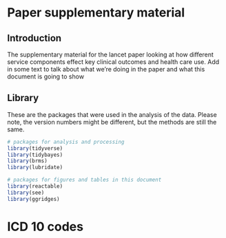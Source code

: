 Paper supplementary material
================

<style type="text/css">
<!-- .header1 { -->
<!-- color: #8a2587; -->
<!-- } -->
&#10;.caption {
margin: auto;
text-align: left;
}
</style>

## Introduction

The supplementary material for the lancet paper looking at how different
service components effect key clinical outcomes and health care use. Add
in some text to talk about what we’re doing in the paper and what this
document is going to show

## Library

These are the packages that were used in the analysis of the data.
Please note, the version numbers might be different, but the methods are
still the same.

``` r
# packages for analysis and processing
library(tidyverse)
library(tidybayes)
library(brms)
library(lubridate)

# packages for figures and tables in this document 
library(reactable)
library(see)
library(ggridges)
```

# ICD 10 codes

